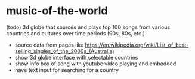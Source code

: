 # music-of-the-world
(todo) 3d globe that sources and plays top 100 songs from various countries and cultures over time periods (90s, 80s, etc.)

 - source data from pages like https://en.wikipedia.org/wiki/List_of_best-selling_singles_of_the_2000s_(Australia)
 - show 3d globe interface with selectable countries
 - show info box of song with youtube video playing and embedded
 - have text input for searching for a country
